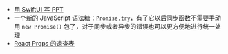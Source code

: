 - [用 SwiftUI 写 PPT](https://x.com/dotey/status/1848609706698293430)
- 一个新的 JavaScript 语法糖：[`Promise.try`](https://x.com/stefanjudis/status/1848278556201111578)，有了它以后同步函数不需要手动用 `new Promise()` 包了，对于同步或者异步的错误也可以更方便地进行统一处理
- [React Props 的速查表](https://x.com/_ndeyefatoudiop/status/1848319103754174752)